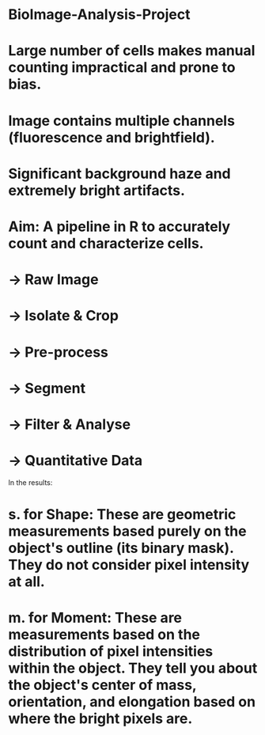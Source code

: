 # BioImage-Analysis-Project

# Large number of cells makes manual counting impractical and prone to bias.
# Image contains multiple channels (fluorescence and brightfield).
# Significant background haze and extremely bright artifacts.

# Aim: A pipeline in R to accurately count and characterize cells.

# -> Raw Image 
# -> Isolate & Crop 
# -> Pre-process 
# -> Segment 
# -> Filter & Analyse 
# -> Quantitative Data

In the results: 
# s. for Shape: These are geometric measurements based purely on the object's outline (its binary mask). They do not consider pixel intensity at all.
# m. for Moment: These are measurements based on the distribution of pixel intensities within the object. They tell you about the object's center of mass, orientation, and elongation based on where the bright pixels are.


